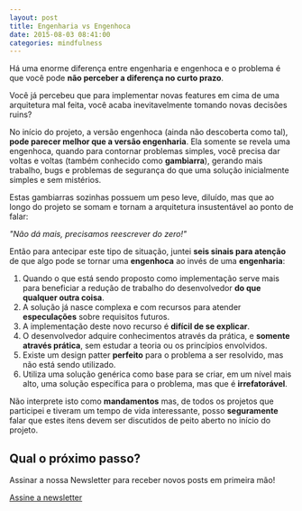 ```yaml
---
layout: post
title: Engenharia vs Engenhoca
date: 2015-08-03 08:41:00
categories: mindfulness
---
```


Há uma enorme diferença entre engenharia e engenhoca e o problema é que você pode **não perceber a diferença no curto prazo**.

<div class="post-impact-1">
    <p>Você já percebeu que para implementar novas features em cima de uma arquitetura mal feita, você acaba inevitavelmente tomando novas decisões ruins?</p>
</div>

No início do projeto, a versão engenhoca (ainda não descoberta como tal), **pode parecer melhor que a versão engenharia**. Ela somente se revela uma engenhoca, quando para contornar problemas simples, você precisa dar voltas e voltas (também conhecido como **gambiarra**), gerando mais trabalho, bugs e problemas de segurança do que uma solução inicialmente simples e sem mistérios.

Estas gambiarras sozinhas possuem um peso leve, diluído, mas que ao longo do projeto se somam e tornam a arquitetura insustentável ao ponto de falar:

<div class="post-impact-1">
    <p><i>"Não dá mais, precisamos reescrever do zero!"</i></p>
</div>


Então para antecipar este tipo de situação, juntei **seis sinais para atenção** de que algo pode se tornar uma **engenhoca** ao invés de uma **engenharia**:

1. Quando o que está sendo proposto como implementação serve mais para beneficiar a redução de trabalho do desenvolvedor **do que qualquer outra coisa**.
2. A solução já nasce complexa e com recursos para atender **especulações** sobre requisitos futuros.
3. A implementação deste novo recurso é **difícil de se explicar**.
4. O desenvolvedor adquire conhecimentos através da prática, e **somente através prática**, sem estudar a teoria ou os princípios envolvidos.
5. Existe um design patter **perfeito** para o problema a ser resolvido, mas não está sendo utilizado.
6. Utiliza uma solução genérica como base para se criar, em um nível mais alto, uma solução específica para o problema, mas que é **irrefatorável**.

Não interprete isto como **mandamentos** mas, de todos os projetos que participei e tiveram um tempo de vida interessante, posso **seguramente** falar que estes itens devem ser discutidos de peito aberto no início do projeto.

## Qual o próximo passo?

Assinar a nossa Newsletter para receber novos posts em primeira mão!
<div class="margin-top--2">
  <a class="button button-border button-medium" href="#newsletter">
    Assine a newsletter
  </a>
</div>